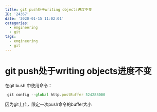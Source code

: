 ```yaml
---
title: git push处于writing objects进度不变
ID: '24367'
date: '2020-01-15 11:02:01'
categories:
  - engineering
  - git
tags:
  - engineering
  - git
---
```


# git push处于writing objects进度不变

在git bush 中使用命令：

``` js 
 git config --global http.postBuffer 524288000
```

因为git上传，限定一次push命令的buffer大小
 
 
 
 
 
 
 
 
 
 
 
 
 
 
 
 
 
 
 
